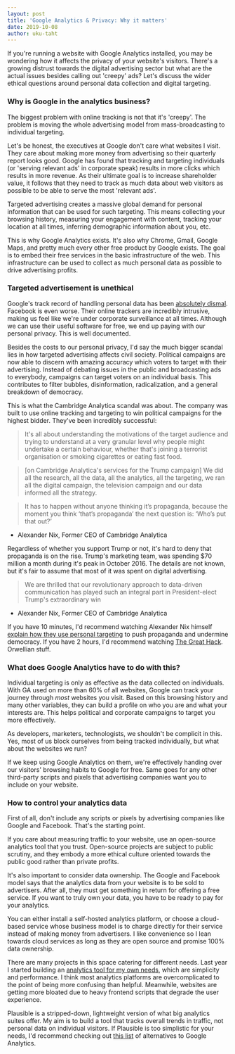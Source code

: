 ```yaml
---
layout: post
title: 'Google Analytics & Privacy: Why it matters'
date: 2019-10-08
author: uku-taht
---
```


If you're running a website with Google Analytics installed, you may be wondering how it
affects the privacy of your website's visitors. There's a growing distrust towards the digital
advertising sector but what are the actual issues besides calling out 'creepy' ads?
Let's discuss the wider ethical questions around personal data collection and digital targeting.

### Why is Google in the analytics business?

The biggest problem with online tracking is not that it's 'creepy'. The problem is
moving the whole advertising model from mass-broadcasting to individual targeting.

Let's be honest, the executives at Google don't care what websites I visit. They
care about making more money from advertising so their quarterly report looks good. Google has
found that tracking and targeting individuals (or 'serving relevant ads' in corporate speak)
results in more clicks which results in more revenue. As their ultimate goal is to
increase shareholder value, it follows that they need to track as much
data about web visitors as possible to be able to serve the most 'relevant ads'.

Targeted advertising creates a massive global demand for personal information that can be used for such targeting.
This means collecting your browsing history, measuring your engagement with content, tracking your
location at all times, inferring demographic information about you, etc.

This is why Google Analytics exists. It's also why Chrome, Gmail, Google Maps, and pretty much every other
free product by Google exists. The goal is to embed their free services in the basic infrastructure
of the web. This infrastructure can be used to collect as much personal data as possible to drive
advertising profits.

### Targeted advertisement is unethical

Google's track record of handling personal data has been
[absolutely dismal](https://en.wikipedia.org/wiki/Privacy_concerns_regarding_Google). Facebook is
even worse. Their online trackers are incredibly intrusive, making us feel like we're under
corporate surveillance at all times. Although we can use their useful software for free, we end up
paying with our personal privacy. This is well documented.

Besides the costs to our personal privacy, I'd say the much bigger scandal lies in how targeted
advertising affects civil society. Political campaigns are now able to discern with amazing
accuracy which voters to target with their advertising. Instead of debating issues in the public
and broadcasting ads to everybody, campaigns can target voters on an individual basis. This contributes
to filter bubbles, disinformation, radicalization, and a general breakdown of democracy.

This is what the Cambridge Analytica scandal was about. The company was built to use online
tracking and targeting to win political campaigns for the highest bidder. They've been incredibly
successful:

> It's all about understanding the motivations of the target audience and trying to understand at a very granular level why people might undertake a certain behaviour, whether that's joining a terrorist organisation or smoking cigarettes or eating fast food.

> [on Cambridge Analytica's services for the Trump campaign] We did all the research, all the data, all the analytics, all the targeting, we ran all the digital campaign, the television campaign and our data informed all the strategy.

> It has to happen without anyone thinking it’s propaganda, because the moment you think ‘that’s propaganda’ the next question is: ‘Who’s put that out?’

- Alexander Nix, Former CEO of Cambridge Analytica

Regardless of whether you support Trump or not, it's hard to deny that propaganda is on the rise.
Trump's marketing team, was spending $70 million a month during it's peak in October 2016.
The details are not known, but it's fair to assume that most of it was spent on digital advertising.

> We are thrilled that our revolutionary approach to data-driven communication has played such an integral part in President-elect Trump's extraordinary win

- Alexander Nix, Former CEO of Cambridge Analytica

If you have 10 minutes, I'd recommend watching Alexander Nix himself [explain how they use personal targeting](https://www.youtube.com/watch?v=n8Dd5aVXLCc) to push propaganda and undermine democracy. If you have 2 hours, I'd recommend watching [The Great Hack](https://www.thegreathack.com/). Orwellian stuff.

### What does Google Analytics have to do with this?

Individual targeting is only as effective as the data collected on individuals.
With GA used on more than 60% of all websites, Google can track your
journey through _most_ websites you visit. Based on this browsing
history and many other variables, they can build a profile on who you are and what your interests are.
This helps political and corporate campaigns to target you more effectively.

As developers, marketers, technologists, we shouldn't be complicit in this. Yes, most of us block
ourselves from being tracked individually, but what about the websites we run?

If we keep using Google Analytics on them, we're
effectively handing over our visitors' browsing habits to Google for free. Same goes
for any other third-party scripts and pixels that advertising companies want you to include on your website.

### How to control your analytics data

First of all, don't include any scripts or pixels by advertising companies like Google and Facebook.
That's the starting point.

If you care about measuring traffic to your website, use an open-source analytics tool that you trust.
Open-source projects are subject to public scrutiny, and they embody a more ethical culture oriented
towards the public good rather than private profits.

It's also important to consider data ownership. The Google and Facebook model says that the analytics data
from your website is to be sold to advertisers. After all, they must get something in return
for offering a free service. If you want to truly own your data, you have to be ready to pay for your analytics.

You can either install a self-hosted analytics platform, or choose a cloud-based service whose business model is
to charge directly for their service instead of making money from advertisers. I like convenience so I lean
towards cloud services as long as they are open source and promise 100% data ownership.

There are many projects in this space catering for different needs. Last year I started building
an [analytics tool for my own needs](https://plausible.io), which are simplicity and performance.
I think most analytics platforms are overcomplicated to the point of being more confusing than helpful.
Meanwhile, websites are getting more bloated due to heavy frontend scripts that degrade the user experience.

Plausible is a stripped-down, lightweight version of what big analytics suites offer. My aim is to build a tool that
tracks overall trends in traffic, not personal data on individual visitors. If Plausible
is too simplistic for your needs, I'd recommend checking out [this list](https://ethical.net/resources/?resource-category=analytics)
of alternatives to Google Analytics.
